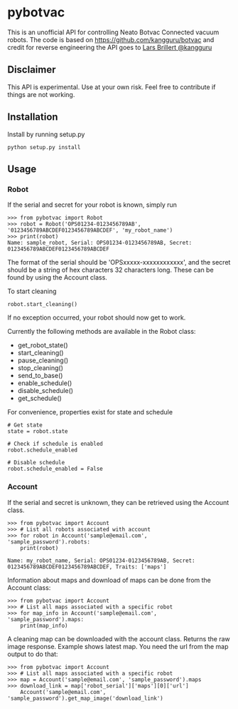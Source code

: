 # pybotvac

This is an unofficial API for controlling Neato Botvac Connected vacuum robots.
The code is based on https://github.com/kangguru/botvac and credit for reverse engineering the API goes to
[Lars Brillert @kangguru](https://github.com/kangguru)

## Disclaimer
This API is experimental. Use at your own risk. Feel free to contribute if things are not working.

## Installation
Install by running setup.py

    python setup.py install

## Usage
### Robot
If the serial and secret for your robot is known, simply run

    >>> from pybotvac import Robot
    >>> robot = Robot('OPS01234-0123456789AB', '0123456789ABCDEF0123456789ABCDEF', 'my_robot_name')
    >>> print(robot)
    Name: sample_robot, Serial: OPS01234-0123456789AB, Secret: 0123456789ABCDEF0123456789ABCDEF

The format of the serial should be 'OPSxxxxx-xxxxxxxxxxxx', and the secret should be a string of hex characters 32 characters long.
These can be found by using the Account class.

To start cleaning

    robot.start_cleaning()

If no exception occurred, your robot should now get to work.

Currently the following methods are available in the Robot class:

* get_robot_state()
* start_cleaning()
* pause_cleaning()
* stop_cleaning()
* send_to_base()
* enable_schedule()
* disable_schedule()
* get_schedule()

For convenience, properties exist for state and schedule

    # Get state
    state = robot.state

    # Check if schedule is enabled
    robot.schedule_enabled

    # Disable schedule
    robot.schedule_enabled = False

### Account
If the serial and secret is unknown, they can be retrieved using the Account class.

    >>> from pybotvac import Account
    >>> # List all robots associated with account
    >>> for robot in Account('sample@email.com', 'sample_password').robots:
        print(robot)

    Name: my_robot_name, Serial: OPS01234-0123456789AB, Secret: 0123456789ABCDEF0123456789ABCDEF, Traits: ['maps']

Information about maps and download of maps can be done from the Account class:

    >>> from pybotvac import Account
    >>> # List all maps associated with a specific robot
    >>> for map_info in Account('sample@email.com', 'sample_password').maps:
        print(map_info)

A cleaning map can be downloaded with the account class. Returns the raw image response. Example shows latest map.
 You need the url from the map output to do that:

    >>> from pybotvac import Account
    >>> # List all maps associated with a specific robot
    >>> map = Account('sample@email.com', 'sample_password').maps
    >>> download_link = map['robot_serial']['maps'][0]['url']
        Account('sample@email.com', 'sample_password').get_map_image('download_link')
